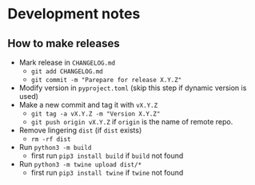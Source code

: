 # Development notes

## How to make releases

- Mark release in `CHANGELOG.md`
    - `git add CHANGELOG.md`
    - `git commit -m "Parepare for release X.Y.Z"`
- Modify version in `pyproject.toml` (skip this step if dynamic version is used)
- Make a new commit and tag it with `vX.Y.Z`
    - `git tag -a vX.Y.Z -m "Version X.Y.Z"`
    - `git push origin vX.Y.Z` if `origin` is the name of remote repo.
- Remove lingering `dist` (if `dist` exists)
    - `rm -rf dist`
- Run `python3 -m build`
    - first run `pip3 install build` if `build` not found
- Run `python3 -m twine upload dist/*`
    - first run `pip3 install twine` if `twine` not found

